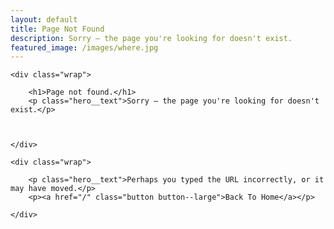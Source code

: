 ```yaml
---
layout: default
title: Page Not Found
description: Sorry – the page you're looking for doesn't exist.
featured_image: /images/where.jpg
---
```


<section class="intro">

	<div class="wrap">

		<h1>Page not found.</h1>
		<p class="hero__text">Sorry – the page you're looking for doesn't exist.</p>



	</div>

</section>


<section class="single">

	<div class="wrap">

		<p class="hero__text">Perhaps you typed the URL incorrectly, or it may have moved.</p>
		<p><a href="/" class="button button--large">Back To Home</a></p>

	</div>

</section>